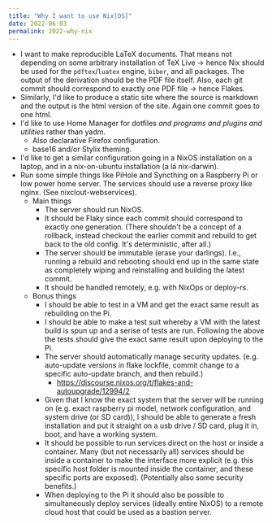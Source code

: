 ```yaml
---
title: "Why I want to use Nix[OS]"
date: 2022-06-03
permalink: 2022-why-nix
---
```


- I want to make reproducible LaTeX documents. That means not depending on some
  arbitrary installation of TeX Live → hence Nix should be used for the
  `pdftex`/`luatex` engine, `biber`, and all packages. The output of the
  derivation should be the PDF file itself. Also, each git commit should
  correspond to exactly one PDF file → hence Flakes.
- Similarly, I'd like to produce a static site where the source is markdown and
  the output is the html version of the site. Again one commit goes to one html.
- I'd like to use Home Manager for dotfiles *and programs and plugins and
  utilities* rather than yadm.
    - Also declarative Firefox configuration.
    - base16 and/or Stylix theming.
- I'd like to get a similar configuration going in a NixOS installation on a
  laptop, and in a nix-on-ubuntu installation (a lá nix-darwin).
- Run some simple things like PiHole and Syncthing on a Raspberry Pi or low
  power home server. The services should use a reverse proxy like nginx. (See
  nixclout-webservices).
  - Main things
      - The server should run NixOS.
      - It should be Flaky since each commit should correspond to exactly one
        generation. (There shouldn't be a concept of a rollback, instead
        checkout the earlier commit and rebuild to get back to the old config.
        It's deterministic, after all.)
      - The server should be immutable (erase your darlings). I.e., running a
        rebuild and rebooting should end up in the same state as completely
        wiping and reinstalling and building the latest commit.
      - It should be handled remotely, e.g. with NixOps or deploy-rs.
  - Bonus things
    - I should be able to test in a VM and get the exact same result as
      rebuilding on the Pi.
    - I should be able to make a test suit whereby a VM with the latest build
      is spun up and a serise of tests are run. Following the above the tests
      should give the exact same result upon deploying to the Pi.
    - The server should automatically manage security updates. (e.g. auto-update
      versions in flake lockfile, commit change to a specific auto-update
      branch, and then rebuild.)
      - https://discourse.nixos.org/t/flakes-and-autoupgrade/12994/2
    - Given that I know the exact system that the server will be running on
      (e.g. exact raspberry pi model, network configuration, and system drive
      (or SD card)), I should be able to generate a fresh installation and put
      it straight on a usb drive / SD card, plug it in, boot, and have a working
      system.
    - It should be possible to run services direct on the host or inside a
      container. Many (but not necessarily all) services should be inside a
      container to make the interface more explicit (e.g. this specific host
      folder is mounted inside the container, and these specific ports are
      exposed). (Potentially also some security benefits.)
    - When deploying to the Pi it should also be possible to simultaneously
      deploy services (ideally entire NixOS) to a remote cloud host that could
      be used as a bastion server.

